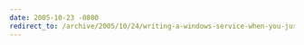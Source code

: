 ```yaml
---
date: 2005-10-23 -0800
redirect_to: /archive/2005/10/24/writing-a-windows-service-when-you-just-need-a-scheduled-process.aspx/
---
```

